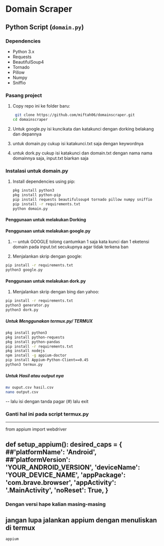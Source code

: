 # Domain Scraper

## Python Script (`domain.py`)

### Dependencies
- Python 3.x
- Requests
- BeautifulSoup4
- Tornado
- Pillow
- Numpy
- Sniffio

### Pasang project
1. Copy repo ini ke folder baru:
   ```bash
    git clone https://github.com/miftah06/domainscraper.git
   cd domainscraper
	```
2. Untuk google.py isi kuncikata dan katakunci dengan dorking belakang dan depannya

3. untuk domain.py cukup isi katakunci.txt saja dengan keywordnya

4. untuk dork.py cukup isi katakunci dan domain.txt dengan nama nama domainnya saja, input.txt biarkan saja

### Instalasi untuk domain.py
1. Install dependencies using pip:
   ```bash
   pkg install python3
   pkg install python-pip
   pip install requests beautifulsoup4 tornado pillow numpy sniffio
   pip install -r requirements.txt
   python domain.py
	```
	
#### Penggunaan untuk melakukan Dorking
#### Penggunaan untuk melakukan google.py
1. -- untuk GOOGLE tolong cantumkan 1 saja kata kunci dan 1 eketensi domain pada input.txt secukupnya agar tidak terkena ban


2. Menjalankan skrip dengan google:
```bash
pip install -r requirements.txt
python3 google.py
  ```

#### Penggunaan untuk melakukan dork.py
1. Menjalankan skrip dengan bing dan yahoo:
```bash
pip install -r requirements.txt
python3 generator.py
python3 dork.py
  ```

##### Untuk Menggunakan termux.py/ TERMUX
```bash
pkg install python3
pkg install python-requests
pkg install python-pandas
pip install -r requirements.txt
pkg install nodejs
npm install -g appium-doctor
pip install Appium-Python-Client==0.45
python3 termux.py
```

##### Untuk Hasil atau output nya
```bash
mv ouput.csv hasil.csv
nano output.csv
  ```
-- lalu isi dengan tanda pagar (#) lalu exit

### Ganti hal ini pada script termux.py
--- 
from appium import webdriver

def setup_appium():
    desired_caps = {
        ##'platformName': 'Android',
        ##'platformVersion': 'YOUR_ANDROID_VERSION',
        'deviceName': 'YOUR_DEVICE_NAME',
        'appPackage': 'com.brave.browser',
        'appActivity': '.MainActivity',
        'noReset': True,
    }
---
### Dengan versi hape kalian masing-masing
	
## jangan lupa jalankan appium dengan menuliskan di termux

```bash
appium
```